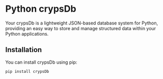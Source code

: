 # Python crypsDb

Your crypsDb is a lightweight JSON-based database system for Python, providing an easy way to store and manage structured data within your Python applications.

## Installation

You can install crypsDb using pip:

```shell
pip install crypsDb
